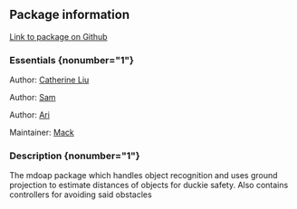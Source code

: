 <div id='mdoap-autogenerated' markdown='1'>


<!-- do not edit this file, autogenerated -->

## Package information 

[Link to package on Github](github:org=duckietown,repo=Software,path=50-misc-additional-functionality/mdoap,branch=master18)

### Essentials {nonumber="1"}

Author: [Catherine Liu](mailto:catliu@mit.edu)

Author: [Sam](mailto:sacepi@gmail.com)

Author: [Ari](mailto:anders.ariel@gmail.com)

Maintainer: [Mack](mailto:mack@duckietown.org)

### Description {nonumber="1"}

The mdoap package which handles object recognition and uses ground projection to estimate distances of objects for duckie safety. Also contains controllers for avoiding said obstacles



</div>

